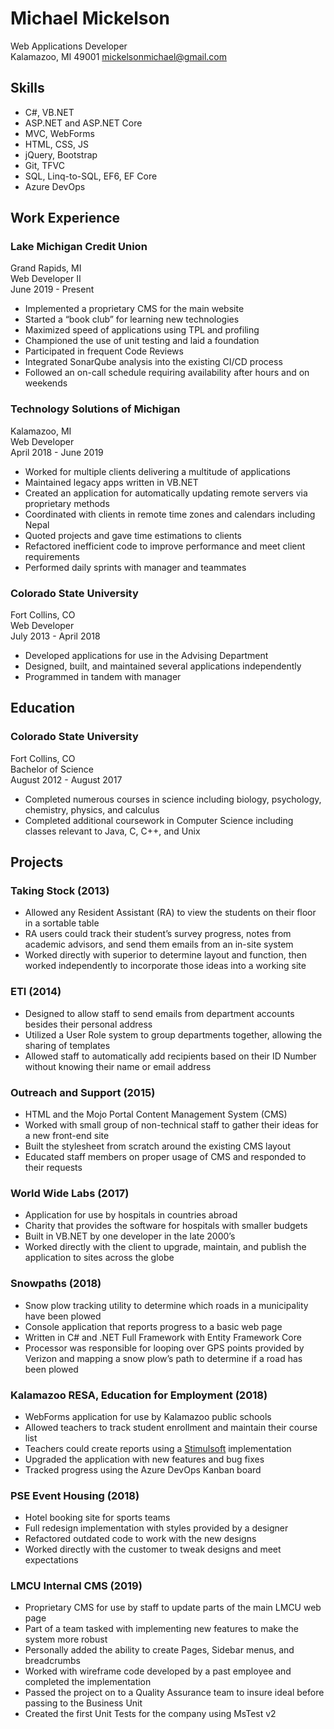 # Michael Mickelson

Web Applications Developer  
Kalamazoo, MI 49001
mickelsonmichael@gmail.com

## Skills

- C#, VB.NET
- ASP.NET and ASP.NET Core
- MVC, WebForms
- HTML, CSS, JS
- jQuery, Bootstrap
- Git, TFVC
- SQL, Linq-to-SQL, EF6, EF Core
- Azure DevOps

## Work Experience

### Lake Michigan Credit Union

Grand Rapids, MI  
Web Developer II  
June 2019 - Present

- Implemented a proprietary CMS for the main website
- Started a “book club” for learning new technologies
- Maximized speed of applications using TPL and profiling
- Championed the use of unit testing and laid a foundation
- Participated in frequent Code Reviews
- Integrated SonarQube analysis into the existing CI/CD process
- Followed an on-call schedule requiring availability after hours and on weekends

### Technology Solutions of Michigan

Kalamazoo, MI  
Web Developer  
April 2018 - June 2019

- Worked for multiple clients delivering a multitude of applications
- Maintained legacy apps written in VB.NET
- Created an application for automatically updating remote servers via proprietary methods
- Coordinated with clients in remote time zones and calendars including Nepal
- Quoted projects and gave time estimations to clients
- Refactored inefficient code to improve performance and meet client requirements
- Performed daily sprints with manager and teammates

### Colorado State University

Fort Collins, CO  
Web Developer  
July 2013 - April 2018

- Developed applications for use in the Advising Department
- Designed, built, and maintained several applications independently
- Programmed in tandem with manager

## Education

### Colorado State University

Fort Collins, CO  
Bachelor of Science  
August 2012 - August 2017

- Completed numerous courses in science including biology, psychology, chemistry, physics, and calculus
- Completed additional coursework in Computer Science including classes relevant to Java, C, C++, and Unix

## Projects

### Taking Stock (2013)

- Allowed any Resident Assistant (RA) to view the students on their floor in a sortable table
- RA users could track their student’s survey progress, notes from academic advisors, and send them emails from an in-site system
- Worked directly with superior to determine layout and function, then worked independently to incorporate those ideas into a working site

### ETI (2014)

- Designed to allow staff to send emails from department accounts besides their personal address
- Utilized a User Role system to group departments together, allowing the sharing of templates
- Allowed staff to automatically add recipients based on their ID Number without knowing their name or email address  

### Outreach and Support (2015)

- HTML and the Mojo Portal Content Management System (CMS)
- Worked with small group of non-technical staff to gather their ideas for a new front-end site
- Built the stylesheet from scratch around the existing CMS layout
- Educated staff members on proper usage of CMS and responded to their requests

### World Wide Labs (2017)

- Application for use by hospitals in countries abroad
- Charity that provides the software for hospitals with smaller budgets
- Built in VB.NET by one developer in the late 2000’s
- Worked directly with the client to upgrade, maintain, and publish the application to sites across the globe

### Snowpaths (2018)

- Snow plow tracking utility to determine which roads in a municipality have been plowed
- Console application that reports progress to a basic web page
- Written in C# and .NET Full Framework with Entity Framework Core
- Processor was responsible for looping over GPS points provided by Verizon and mapping a snow plow’s path to determine if a road has been plowed

### Kalamazoo RESA, Education for Employment (2018)

- WebForms application for use by Kalamazoo public schools
- Allowed teachers to track student enrollment and maintain their course list
- Teachers could create reports using a [Stimulsoft](https://www.stimulsoft.com/en) implementation
- Upgraded the application with new features and bug fixes
- Tracked progress using the Azure DevOps Kanban board

### PSE Event Housing (2018)

- Hotel booking site for sports teams
- Full redesign implementation with styles provided by a designer
- Refactored outdated code to work with the new designs
- Worked directly with the customer to tweak designs and meet expectations

### LMCU Internal CMS (2019)

- Proprietary CMS for use by staff to update parts of the main LMCU web page
- Part of a team tasked with implementing new features to make the system more robust
- Personally added the ability to create Pages, Sidebar menus, and breadcrumbs
- Worked with wireframe code developed by a past employee and completed the implementation
- Passed the project on to a Quality Assurance team to insure ideal before passing to the Business Unit
- Created the first Unit Tests for the company using MsTest v2
